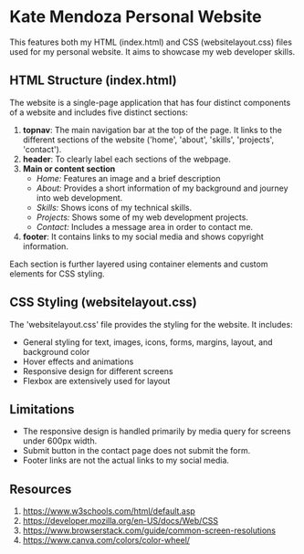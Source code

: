 # Kate Mendoza Personal Website

This features both my HTML (index.html) and CSS (websitelayout.css) files used for my personal website. It aims to showcase my web developer skills.


## HTML Structure (index.html)

The website is a single-page application that has four distinct components of a website and includes five distinct sections:

1) **topnav**:  The main navigation bar at the top of the page. It links to the different sections of the website ('home', 'about', 'skills', 'projects', 'contact').
2) **header**: To clearly label each sections of the webpage.
3) **Main or content section**
    - *Home:* Features an image and a brief description
    - *About:* Provides a short information of my background and journey into web development.
    - *Skills:* Shows icons of my technical skills.
    - *Projects:* Shows some of my web development projects.
    - *Contact:* Includes a message area in order to contact me.
4) **footer**:  It contains links to my social media and shows copyright information.

Each section is further layered using container elements and custom elements for CSS styling.

## CSS Styling (websitelayout.css)

The 'websitelayout.css' file provides the styling for the website. It includes:

- General styling for text, images, icons, forms, margins, layout, and background color 
- Hover effects and animations
- Responsive design for different screens
- Flexbox are extensively used for layout


## Limitations

* The responsive design is handled primarily by media query for screens under 600px width.
* Submit button in the contact page does not submit the form.
* Footer links are not the actual links to my social media.

## Resources

1) https://www.w3schools.com/html/default.asp
2) https://developer.mozilla.org/en-US/docs/Web/CSS
3) https://www.browserstack.com/guide/common-screen-resolutions
4) https://www.canva.com/colors/color-wheel/
